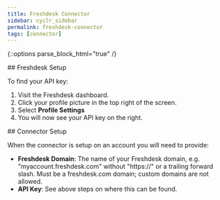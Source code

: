 ```yaml
---
title: Freshdesk Connector
sidebar: cyclr_sidebar
permalink: freshdesk-connector
tags: [connector]
---
```

{::options parse_block_html="true" /}
<section class="card">
## Freshdesk Setup

To find your API key:

1. Visit the Freshdesk dashboard.
2. Click your profile picture in the top right of the screen.
3. Select **Profile Settings**
4. You will now see your API key on the right.



</section>
<section class="card">
## Connector Setup

When the connector is setup on an account you will need to provide:
* **Freshdesk Domain**: The name of your Freshdesk domain, e.g. "myaccount.freshdesk.com" without "https://" or a trailing forward slash.  Must be a freshdesk.com domain; custom domains are not allowed.
* **API Key**: See above steps on where this can be found.


</section>
